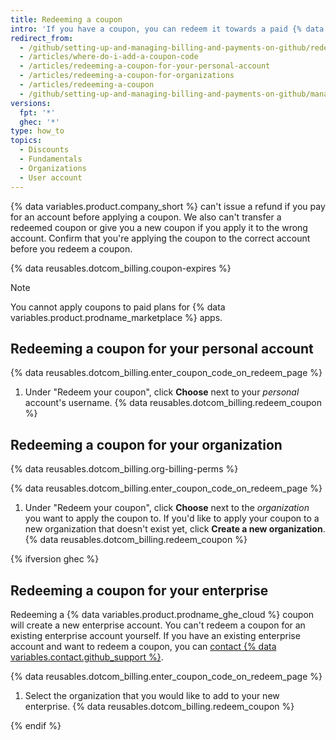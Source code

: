 ```yaml
---
title: Redeeming a coupon
intro: 'If you have a coupon, you can redeem it towards a paid {% data variables.product.prodname_dotcom %} subscription.'
redirect_from:
  - /github/setting-up-and-managing-billing-and-payments-on-github/redeeming-a-coupon
  - /articles/where-do-i-add-a-coupon-code
  - /articles/redeeming-a-coupon-for-your-personal-account
  - /articles/redeeming-a-coupon-for-organizations
  - /articles/redeeming-a-coupon
  - /github/setting-up-and-managing-billing-and-payments-on-github/managing-your-github-billing-settings/redeeming-a-coupon
versions:
  fpt: '*'
  ghec: '*'
type: how_to
topics:
  - Discounts
  - Fundamentals
  - Organizations
  - User account
---
```

{% data variables.product.company_short %} can't issue a refund if you pay for an account before applying a coupon. We also can't transfer a redeemed coupon or give you a new coupon if you apply it to the wrong account. Confirm that you're applying the coupon to the correct account before you redeem a coupon.

{% data reusables.dotcom_billing.coupon-expires %}

> [!NOTE]
> You cannot apply coupons to paid plans for {% data variables.product.prodname_marketplace %} apps.

## Redeeming a coupon for your personal account

{% data reusables.dotcom_billing.enter_coupon_code_on_redeem_page %}
1. Under "Redeem your coupon", click **Choose** next to your _personal_ account's username.
{% data reusables.dotcom_billing.redeem_coupon %}

## Redeeming a coupon for your organization

{% data reusables.dotcom_billing.org-billing-perms %}

{% data reusables.dotcom_billing.enter_coupon_code_on_redeem_page %}
1. Under "Redeem your coupon", click **Choose** next to the _organization_ you want to apply the coupon to. If you'd like to apply your coupon to a new organization that doesn't exist yet, click **Create a new organization**.
{% data reusables.dotcom_billing.redeem_coupon %}

{% ifversion ghec %}

## Redeeming a coupon for your enterprise

Redeeming a {% data variables.product.prodname_ghe_cloud %} coupon will create a new enterprise account. You can't redeem a coupon for an existing enterprise account yourself. If you have an existing enterprise account and want to redeem a coupon, you can [contact {% data variables.contact.github_support %}](/support/contacting-github-support).

{% data reusables.dotcom_billing.enter_coupon_code_on_redeem_page %}
1. Select the organization that you would like to add to your new enterprise.
{% data reusables.dotcom_billing.redeem_coupon %}

{% endif %}
